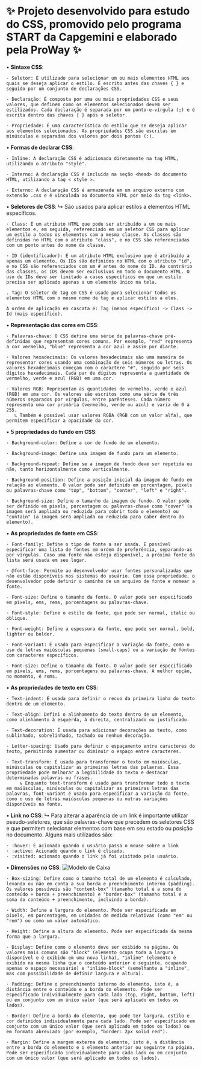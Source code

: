 # ✨ Projeto desenvolvido para estudo do CSS, promovido pelo programa START da Capgemini e elaborado pela ProWay ✨

• **Sintaxe CSS**:

    · Seletor: É utilizado para selecionar um ou mais elementos HTML aos quais se deseja aplicar o estilo. É escrito antes das chaves { } e seguido por um conjunto de declarações CSS. 

    · Declaração: É composta por uma ou mais propriedades CSS e seus valores, que definem como os elementos selecionados devem ser estilizados. Cada declaração é separada por um ponto-e-vírgula (;) e é escrita dentro das chaves { } após o seletor. 

    · Propriedade: É uma característica do estilo que se deseja aplicar aos elementos selecionados. As propriedades CSS são escritas em minúsculas e separadas dos valores por dois pontos (:). 

• **Formas de declarar CSS**:

    · Inline: A declaração CSS é adicionada diretamente na tag HTML, utilizando o atributo "style". 

    · Interno: A declaração CSS é incluída na seção <head> do documento HTML, utilizando a tag < style >. 

    · Externo: A declaração CSS é armazenada em um arquivo externo com extensão .css e é vinculada ao documento HTML por meio da tag <link>. 

• **Seletores de CSS**:
    ↳ São usados para aplicar estilos a elementos HTML específicos.

    · Class: É um atributo HTML que pode ser atribuído a um ou mais elementos e, em seguida, referenciado em um seletor CSS para aplicar um estilo a todos os elementos com a mesma classe. As classes são definidas no HTML com o atributo "class", e no CSS são referenciadas com um ponto antes do nome da classe.

    · ID (identificador): É um atributo HTML exclusivo que é atribuído a apenas um elemento. Os IDs são definidos no HTML com o atributo "id", e no CSS são referenciados com um # antes do nome do ID. Ao contrário das classes, os IDs devem ser exclusivos em todo o documento HTML. O uso de IDs deve ser limitado a casos específicos em que um estilo precisa ser aplicado apenas a um elemento único na tela.

    . Tag: O seletor de tag em CSS é usado para selecionar todos os elementos HTML com o mesmo nome de tag e aplicar estilos a eles. 

    A ordem de aplicação em cascata é: Tag (menos específico) -> Class -> Id (mais específico).

• **Representação das cores em CSS**:

    · Palavras-chave: O CSS define uma série de palavras-chave pré-definidas que representam cores comuns. Por exemplo, "red" representa a cor vermelha, "blue" representa a cor azul e assim por diante. 

    · Valores hexadecimais: Os valores hexadecimais são uma maneira de representar cores usando uma combinação de seis números ou letras. Os valores hexadecimais começam com o caractere "#", seguido por seis dígitos hexadecimais. Cada par de dígitos representa a quantidade de vermelho, verde e azul (RGB) em uma cor. 

    · Valores RGB: Representam as quantidades de vermelho, verde e azul (RGB) em uma cor. Os valores são escritos como uma série de três números separados por vírgulas, entre parênteses. Cada número representa uma cor primária (vermelho, verde ou azul) e varia de 0 a 255. 
       ↳ Também é possível usar valores RGBA (RGB com um valor alfa), que permitem especificar a opacidade da cor.

• **5 propriedades do fundo em CSS**:

    · Background-color: Define a cor de fundo de um elemento.

    · Background-image: Define uma imagem de fundo para um elemento.

    · Background-repeat: Define se a imagem de fundo deve ser repetida ou não, tanto horizontalmente como verticalmente.

    · Background-position: Define a posição inicial da imagem de fundo em relação ao elemento. O valor pode ser definido em porcentagem, pixels ou palavras-chave como "top", "bottom", "center", "left" e "right".

    · Background-size: Define o tamanho da imagem de fundo. O valor pode ser definido em pixels, porcentagem ou palavras-chave como "cover" (a imagem será ampliada ou reduzida para cobrir todo o elemento) ou "contain" (a imagem será ampliada ou reduzida para caber dentro do elemento).

• **As propriedades de fonte em CSS**:

    · Font-family: Define o tipo de fonte a ser usada. É possível especificar uma lista de fontes em ordem de preferência, separando-as por vírgulas. Caso uma fonte não esteja disponível, a próxima fonte da lista será usada em seu lugar.
    
    · @font-face: Permite ao desenvolvedor usar fontes personalizadas que não estão disponíveis nos sistemas do usuário. Com essa propriedade, o desenvolvedor pode definir o caminho de um arquivo de fonte e nomear a fonte.

    · Font-size: Define o tamanho da fonte. O valor pode ser especificado em pixels, ems, rems, porcentagens ou palavras-chave.

    · Font-style: Define o estilo da fonte, que pode ser normal, italic ou oblique.

    · Font-weight: Define a espessura da fonte, que pode ser normal, bold, lighter ou bolder. 

    · Font-variant: É usada para especificar a variação da fonte, como o uso de letras maiúsculas pequenas (small-caps) ou a variação de fontes com caracteres específicos.

    · Font-size: Define o tamanho da fonte. O valor pode ser especificado em pixels, ems, rems, porcentagens ou palavras-chave. A melhor opção, no momento, é rems.

• **As propriedades de texto em CSS**:

    · Text-indent: É usada para definir o recuo da primeira linha do texto dentro de um elemento.

    · Text-align: Defini o alinhamento do texto dentro de um elemento, como alinhamento à esquerda, à direita, centralizado ou justificado.

    · Text-decoration: É usada para adicionar decorações ao texto, como sublinhado, sobrelinhado, tachado ou nenhum decoração.

    · Letter-spacing: Usado para definir o espaçamento entre caracteres do texto, permitindo aumentar ou diminuir o espaço entre caracteres.

    · Text-transform: É usada para transformar o texto em maiúsculas, minúsculas ou capitalizar as primeiras letras das palavras. Essa propriedade pode melhorar a legibilidade do texto e destacar determinadas palavras ou frases.
         ↳ Enquanto text-transform é usado para transformar todo o texto em maiúsculas, minúsculas ou capitalizar as primeiras letras das palavras, font-variant é usado para especificar a variação da fonte, como o uso de letras maiúsculas pequenas ou outras variações disponíveis na fonte.

• **Link no CSS**:
    ↳ Para alterar a aparência de um link é importante utilizar pseudo-seletores, que são palavras-chave que precedem os seletores CSS e que permitem selecionar elementos com base em seu estado ou posição no documento. Alguns mais utilizados são:

    · :hover: É acionado quando o usuário passa o mouse sobre o link
    · :active: Acionado quando o link é clicado. 
    · :visited: acionado quando o link já foi visitado pelo usuário.

• **Dimensões no CSS**:
   ![Modelo de Caixa](https://marcoalbasini.b-cdn.net/web/wp-content/uploads/2021/12/box-model.png)

    · Box-sizing: Define como o tamanho total de um elemento é calculado, levando ou não em conta a sua borda e preenchimento interno (padding). Os valores possíveis são "content-box" (tamanho total é a soma do conteúdo + borda + preenchimento) e "border-box" (tamanho total é a soma do conteúdo + preenchimento, incluindo a borda).

    · Width: Define a largura do elemento. Pode ser especificada em pixels, em porcentagem, em unidades de medida relativas (como "em" ou "rem") ou como um valor automático.

    · Height: Define a altura do elemento. Pode ser especificada da mesma forma que a largura.

    · Display: Define como o elemento deve ser exibido na página. Os valores mais comuns são "block" (elemento ocupa toda a largura disponível e é exibido em uma nova linha), "inline" (elemento é exibido na mesma linha que o conteúdo anterior e seguinte, ocupando apenas o espaço necessário) e "inline-block" (semelhante a "inline", mas com possibilidade de definir largura e altura).

    · Padding: Define o preenchimento interno do elemento, isto é, a distância entre o conteúdo e a borda do elemento. Pode ser especificado individualmente para cada lado (top, right, bottom, left) ou em conjunto com um único valor (que será aplicado em todos os lados).

    · Border: Define a borda do elemento, que pode ter largura, estilo e cor definidos individualmente para cada lado. Pode ser especificado em conjunto com um único valor (que será aplicado em todos os lados) ou em formato abreviado (por exemplo, "border: 2px solid red").

    · Margin: Define a margem externa do elemento, isto é, a distância entre a borda do elemento e o elemento anterior ou seguinte na página. Pode ser especificado individualmente para cada lado ou em conjunto com um único valor (que será aplicado em todos os lados).
